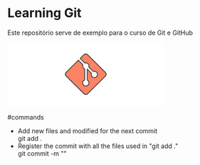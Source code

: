 # Learning Git

Este repositório serve de exemplo para o curso de Git e GitHub

![Git_Image](./gitimage.png)

#commands

<ul>
	<li>Add new files and modified for the next commit <br/>
		git add . </li>
	<li>Register the commit with all the files used in "git add ." <br/>
	git commit -m ""</li>
	